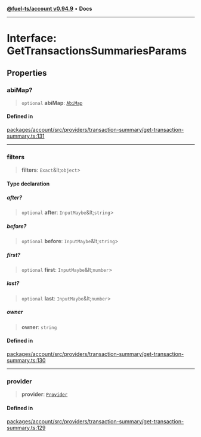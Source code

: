 [**@fuel-ts/account v0.94.9**](../index.md) • **Docs**

***

# Interface: GetTransactionsSummariesParams

## Properties

### abiMap?

> `optional` **abiMap**: [`AbiMap`](../index.md#abimap)

#### Defined in

[packages/account/src/providers/transaction-summary/get-transaction-summary.ts:131](https://github.com/FuelLabs/fuels-ts/blob/6074ab538bfb9e8b48e10c710d2d5944a3027bc5/packages/account/src/providers/transaction-summary/get-transaction-summary.ts#L131)

***

### filters

> **filters**: `Exact`\&lt;`object`\>

#### Type declaration

##### after?

> `optional` **after**: `InputMaybe`\&lt;`string`\>

##### before?

> `optional` **before**: `InputMaybe`\&lt;`string`\>

##### first?

> `optional` **first**: `InputMaybe`\&lt;`number`\>

##### last?

> `optional` **last**: `InputMaybe`\&lt;`number`\>

##### owner

> **owner**: `string`

#### Defined in

[packages/account/src/providers/transaction-summary/get-transaction-summary.ts:130](https://github.com/FuelLabs/fuels-ts/blob/6074ab538bfb9e8b48e10c710d2d5944a3027bc5/packages/account/src/providers/transaction-summary/get-transaction-summary.ts#L130)

***

### provider

> **provider**: [`Provider`](./Provider.md)

#### Defined in

[packages/account/src/providers/transaction-summary/get-transaction-summary.ts:129](https://github.com/FuelLabs/fuels-ts/blob/6074ab538bfb9e8b48e10c710d2d5944a3027bc5/packages/account/src/providers/transaction-summary/get-transaction-summary.ts#L129)
